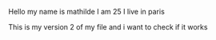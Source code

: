 Hello my name is mathilde
I am 25
I live in paris

This is my version 2 of my file and i want to check if it works